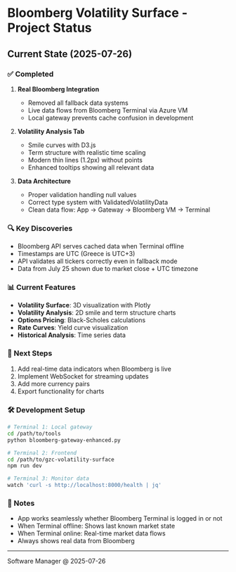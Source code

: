 # Bloomberg Volatility Surface - Project Status

## Current State (2025-07-26)

### ✅ Completed
1. **Real Bloomberg Integration**
   - Removed all fallback data systems
   - Live data flows from Bloomberg Terminal via Azure VM
   - Local gateway prevents cache confusion in development

2. **Volatility Analysis Tab**
   - Smile curves with D3.js
   - Term structure with realistic time scaling
   - Modern thin lines (1.2px) without points
   - Enhanced tooltips showing all relevant data

3. **Data Architecture**
   - Proper validation handling null values
   - Correct type system with ValidatedVolatilityData
   - Clean data flow: App → Gateway → Bloomberg VM → Terminal

### 🔍 Key Discoveries
- Bloomberg API serves cached data when Terminal offline
- Timestamps are UTC (Greece is UTC+3)
- API validates all tickers correctly even in fallback mode
- Data from July 25 shown due to market close + UTC timezone

### 📊 Current Features
- **Volatility Surface**: 3D visualization with Plotly
- **Volatility Analysis**: 2D smile and term structure charts
- **Options Pricing**: Black-Scholes calculations
- **Rate Curves**: Yield curve visualization
- **Historical Analysis**: Time series data

### 🚀 Next Steps
1. Add real-time data indicators when Bloomberg is live
2. Implement WebSocket for streaming updates
3. Add more currency pairs
4. Export functionality for charts

### 🛠️ Development Setup
```bash
# Terminal 1: Local gateway
cd /path/to/tools
python bloomberg-gateway-enhanced.py

# Terminal 2: Frontend
cd /path/to/gzc-volatility-surface
npm run dev

# Terminal 3: Monitor data
watch 'curl -s http://localhost:8000/health | jq'
```

### 📝 Notes
- App works seamlessly whether Bloomberg Terminal is logged in or not
- When Terminal offline: Shows last known market state
- When Terminal online: Real-time market data flows
- Always shows real data from Bloomberg

---
Software Manager @ 2025-07-26